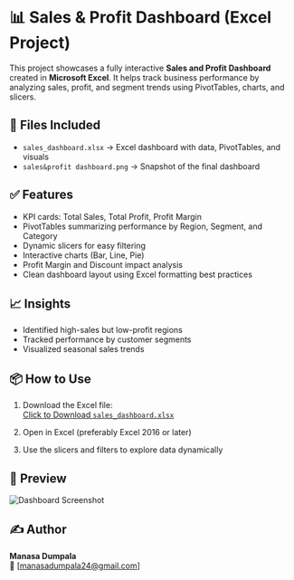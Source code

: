# 📊 Sales & Profit Dashboard (Excel Project)
This project showcases a fully interactive **Sales and Profit Dashboard** created in **Microsoft Excel**. It helps track business performance by analyzing sales, profit, and segment trends using PivotTables, charts, and slicers.

## 📁 Files Included
- `sales_dashboard.xlsx` → Excel dashboard with data, PivotTables, and visuals  
- `sales&profit dashboard.png` → Snapshot of the final dashboard  

## ✅ Features
- KPI cards: Total Sales, Total Profit, Profit Margin
- PivotTables summarizing performance by Region, Segment, and Category
- Dynamic slicers for easy filtering
- Interactive charts (Bar, Line, Pie)
- Profit Margin and Discount impact analysis
- Clean dashboard layout using Excel formatting best practices

## 📈 Insights
- Identified high-sales but low-profit regions
- Tracked performance by customer segments
- Visualized seasonal sales trends

## 📦 How to Use
1. Download the Excel file:  
   [Click to Download `sales_dashboard.xlsx`](https://github.com/manasa-dumpala2003/sales-profits/blob/main/Sales%20and%20Profit%20Data.xlsx)

2. Open in Excel (preferably Excel 2016 or later)

3. Use the slicers and filters to explore data dynamically

## 📸 Preview

![Dashboard Screenshot](https://github.com/manasa-dumpala2003/sales-profits/commit/b61a90aca476d551b25cfe54208642fc380bc4db)
## ✍️ Author
**Manasa Dumpala**  
📧 [manasadumpala24@gmail.com]

